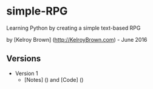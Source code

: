 # simple-RPG
Learning Python by creating a simple text-based RPG

by [Kelroy Brown] (http://KelroyBrown.com) - June 2016

## Versions

- Version 1
    - [Notes] () and [Code] ()
